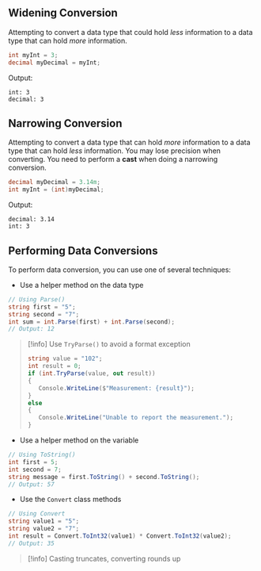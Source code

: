 ## Widening Conversion
Attempting to convert a data type that could hold _less_ information to a data type that can hold _more_ information.
```cs
int myInt = 3;
decimal myDecimal = myInt;
```
Output:
```
int: 3
decimal: 3
```

## Narrowing Conversion
Attempting to convert a data type that can hold _more_ information to a data type that can hold _less_ information. You may lose precision when converting. You need to perform a **cast** when doing a narrowing conversion.
```cs
decimal myDecimal = 3.14m;
int myInt = (int)myDecimal;
```
Output:
```
decimal: 3.14
int: 3
```

## Performing Data Conversions
To perform data conversion, you can use one of several techniques:
- Use a helper method on the data type
```cs
// Using Parse()
string first = "5";
string second = "7";
int sum = int.Parse(first) + int.Parse(second);
// Output: 12
```
> [!info] Use `TryParse()` to avoid a format exception
> ```cs
> string value = "102";
> int result = 0;
> if (int.TryParse(value, out result))
> {
>    Console.WriteLine($"Measurement: {result}");
> }
> else
> {
>    Console.WriteLine("Unable to report the measurement.");
> }
> ```

- Use a helper method on the variable
```cs
// Using ToString()
int first = 5;
int second = 7;
string message = first.ToString() + second.ToString();
// Output: 57
```

- Use the `Convert` class methods
```cs
// Using Convert
string value1 = "5";
string value2 = "7";
int result = Convert.ToInt32(value1) * Convert.ToInt32(value2);
// Output: 35
```

> [!info] Casting truncates, converting rounds up